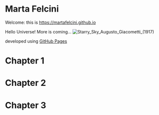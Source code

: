 # Marta Felcini
Welcome: this is https://martafelcini.github.io 

Hello Universe!
More is coming...
![Starry_Sky_Augusto_Giacometti_(1917)](https://user-images.githubusercontent.com/39876967/188236115-a7769732-4f78-44a9-95d0-adeeb070aa02.jpg)

developed using <a href="https://docs.github.com/en/pages/getting-started-with-github-pages/about-github-pages">GitHub Pages</a> 

# Chapter 1
# Chapter 2
# Chapter 3

